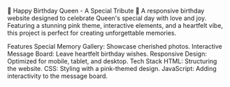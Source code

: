🎉 Happy Birthday Queen - A Special Tribute 🎂
A responsive birthday website designed to celebrate Queen's special day with love and joy. Featuring a stunning pink theme, interactive elements, and a heartfelt vibe, this project is perfect for creating unforgettable memories.

Features
Special Memory Gallery: Showcase cherished photos.
Interactive Message Board: Leave heartfelt birthday wishes.
Responsive Design: Optimized for mobile, tablet, and desktop.
Tech Stack
HTML: Structuring the website.
CSS: Styling with a pink-themed design.
JavaScript: Adding interactivity to the message board.